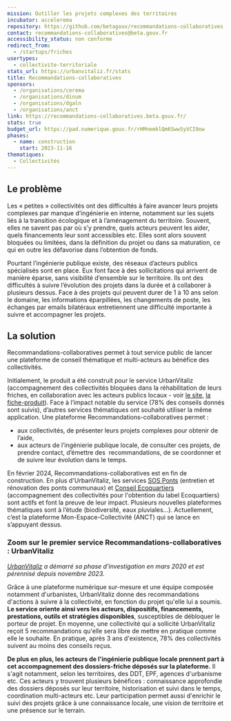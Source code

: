 ```yaml
---
mission: Outiller les projets complexes des territoires
incubator: accelerema
repository: https://github.com/betagouv/recommandations-collaboratives
contact: recommandations-collaboratives@beta.gouv.fr
accessibility_status: non conforme
redirect_from:
  - /startups/friches
usertypes:
  - collectivite-territoriale
stats_url: https://urbanvitaliz.fr/stats
title: Recommandations-collaboratives
sponsors:
  - /organisations/cerema
  - /organisations/dinum
  - /organisations/dgaln
  - /organisations/anct
link: https://recommandations-collaboratives.beta.gouv.fr/
stats: true
budget_url: https://pad.numerique.gouv.fr/rHMnemklQm6Sww5yVCI9ow
phases:
  - name: construction
    start: 2023-11-16
thematiques:
  - Collectivités
---
```

## Le problème 

Les « petites » collectivités ont des difficultés à faire avancer leurs projets complexes par manque d’ingénierie en interne, notamment sur les sujets liés à la transition écologique et à l’aménagement du territoire. Souvent, elles ne savent pas par où s’y prendre, quels acteurs peuvent les aider, quels financements leur sont accessibles etc. Elles sont alors souvent bloquées ou limitées, dans la définition du projet ou dans sa maturation, ce qui en outre les défavorise dans l’obtention de fonds.

Pourtant l’ingénierie publique existe, des réseaux d’acteurs publics spécialisés sont en place. Eux font face à des sollicitations qui arrivent de manière éparse, sans visibilité d’ensemble sur le territoire. Ils ont des difficultés à suivre l’évolution des projets dans la durée et à collaborer à plusieurs dessus. Face à des projets qui peuvent durer de 1 à 10 ans selon le domaine, les informations éparpillées, les changements de poste, les échanges par emails bilatéraux entretiennent une difficulté importante à suivre et accompagner les projets.

## La solution

Recommandations-collaboratives permet à tout service public de lancer une plateforme de conseil thématique et multi-acteurs au bénéfice des collectivités. 

Initialement, le produit a été construit pour le service UrbanVitaliz (accompagnement des collectivités bloquées dans la réhabilitation de leurs friches, en collaboration avec les acteurs publics locaux - voir [le site](https://urbanvitaliz.fr/), [la fiche-produit](https://beta.gouv.fr/startups/urbanvitaliz.html)). Face à l’impact notable du service (78% des conseils donnés sont suivis), d’autres services thématiques ont souhaité utiliser la même application. 
Une plateforme Recommandations-collaboratives permet : 

- aux collectivités, de présenter leurs projets complexes pour obtenir de l’aide, 
- aux acteurs de l’ingénierie publique locale, de consulter ces projets, de prendre contact, d’émettre des  recommandations, de se coordonner et de suivre leur évolution dans le temps.

En février 2024, Recommandations-collaboratives est en fin de construction. En plus d'UrbanVitaliz, les services [SOS Ponts](https://sosponts.recoconseil.fr/) (entretien et rénovation des ponts communaux) et [Conseil Ecoquartiers](https://ecoquartiers.recoconseil.fr/) (accompagnement des collectivités pour l'obtention du label Ecoquartiers) sont actifs et font la preuve de leur impact. Plusieurs nouvelles plateformes thématiques sont à l’étude (biodiversité, eaux pluviales…). Actuellement, c’est la plateforme Mon-Espace-Collectivité (ANCT) qui se lance en s’appuyant dessus. 


### Zoom sur le premier service Recommandations-collaboratives : UrbanVitaliz

*[UrbanVitaliz](https://beta.gouv.fr/startups/urbanvitaliz.html) a démarré sa phase d'investigation en mars 2020 et est pérennisé depuis novembre 2023.*

Grâce à une plateforme numérique sur-mesure et une équipe composée notamment d'urbanistes, UrbanVitaliz donne des recommandations d'actions à suivre à la collectivité, en fonction du projet qu'elle lui a soumis. **Le service oriente ainsi vers les acteurs, dispositifs, financements, prestations, outils et stratégies disponibles**, susceptibles de débloquer le porteur de projet. En moyenne, une collectivité qui a sollicité UrbanVitaliz reçoit 5 recommandations qu'elle sera libre de mettre en pratique comme elle le souhaite. En pratique, après 3 ans d'existence, 78% des collectivités suivent au moins des conseils reçus.

**De plus en plus, les acteurs de l'ingénierie publique locale prennent part à cet accompagnement des dossiers-friche déposés sur la plateforme.** Il s'agit notamment, selon les territoires, des DDT, EPF, agences d'urbanisme etc. Ces acteurs y trouvent plusieurs bénéfices : connaissance approfondie des dossiers déposés sur leur territoire, historisation et suivi dans le temps, coordination multi-acteurs etc. Leur participation permet aussi d'enrichir le suivi des projets grâce à une connaissance locale, une vision de territoire et une présence sur le terrain.
